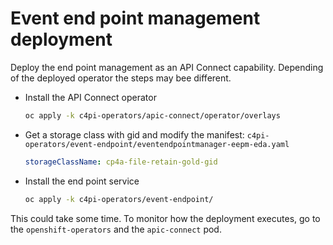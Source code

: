 # Event end point management deployment

Deploy the end point management as an API Connect capability.
Depending of the deployed operator the steps may bee different.

* Install the API Connect operator

  ```sh
  oc apply -k c4pi-operators/apic-connect/operator/overlays
  ```
* Get a storage class with gid and modify the manifest: `c4pi-operators/event-endpoint/eventendpointmanager-eepm-eda.yaml`

  ```yaml
  storageClassName: cp4a-file-retain-gold-gid
  ```

* Install the end point service

  ```sh
  oc apply -k c4pi-operators/event-endpoint/
  ```

This could take some time. To monitor how the deployment executes, go to the `openshift-operators` and the `apic-connect` pod.